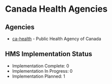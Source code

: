 # Canada Health Agencies

## Agencies

- [ca-health](ca-health/index.md) - Public Health Agency of Canada

## HMS Implementation Status

- Implementation Complete: 0
- Implementation In Progress: 0
- Implementation Planned: 1
